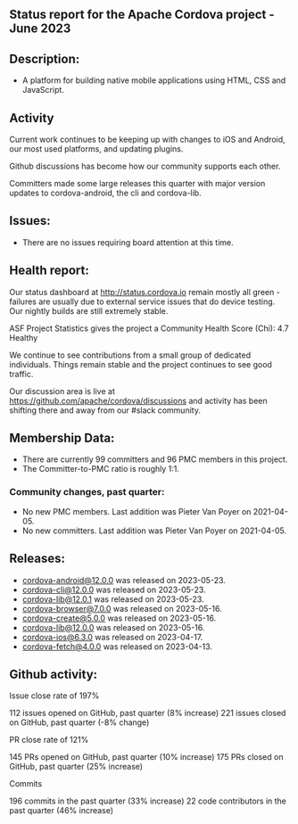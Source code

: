 ## Status report for the Apache Cordova project - June 2023

## Description: 
 - A platform for building native mobile applications using HTML, CSS and JavaScript.
 
## Activity

Current work continues to be keeping up with changes to iOS and Android, our most used platforms, and updating plugins.

Github discussions has become how our community supports each other.  

Committers made some large releases this quarter with major version updates to cordova-android, the cli and cordova-lib.

## Issues: 
  - There are no issues requiring board attention at this time.
   
## Health report: 

Our status dashboard at http://status.cordova.io remain mostly all green - failures are usually due to external service issues that do device testing. Our nightly builds are still extremely stable.

ASF Project Statistics gives the project a Community Health Score (Chi): 4.7 Healthy

We continue to see contributions from a small group of dedicated individuals. Things remain stable and the project continues to see good traffic.

Our discussion area is live at https://github.com/apache/cordova/discussions and activity has been shifting there and away from our #slack community.


## Membership Data:
- There are currently 99 committers and 96 PMC members in this project.
- The Committer-to-PMC ratio is roughly 1:1.

### Community changes, past quarter:

- No new PMC members. Last addition was Pieter Van Poyer on 2021-04-05.
- No new committers. Last addition was Pieter Van Poyer on 2021-04-05.
   
## Releases: 

- cordova-android@12.0.0 was released on 2023-05-23.
- cordova-cli@12.0.0 was released on 2023-05-23.
- cordova-lib@12.0.1 was released on 2023-05-23.
- cordova-browser@7.0.0 was released on 2023-05-16.
- cordova-create@5.0.0 was released on 2023-05-16.
- cordova-lib@12.0.0 was released on 2023-05-16.
- cordova-ios@6.3.0 was released on 2023-04-17.
- cordova-fetch@4.0.0 was released on 2023-04-13.


## Github activity:

Issue close rate of 197%

112 issues opened on GitHub, past quarter (8% increase)
221 issues closed on GitHub, past quarter (-8% change)

PR close rate of 121%

145 PRs opened on GitHub, past quarter (10% increase)
175 PRs closed on GitHub, past quarter (25% increase)

Commits

196 commits in the past quarter (33% increase)
22 code contributors in the past quarter (46% increase)







